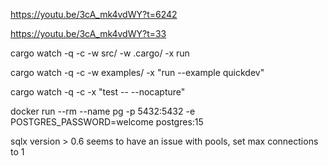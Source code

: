 https://youtu.be/3cA_mk4vdWY?t=6242


https://youtu.be/3cA_mk4vdWY?t=33

cargo watch -q -c -w src/ -w .cargo/ -x run

cargo watch -q -c -w examples/ -x "run --example quickdev"

cargo watch -q -c -x "test -- --nocapture"

docker run --rm --name pg -p 5432:5432 -e POSTGRES_PASSWORD=welcome postgres:15

sqlx version > 0.6 seems to have an issue with pools, set max connections to 1